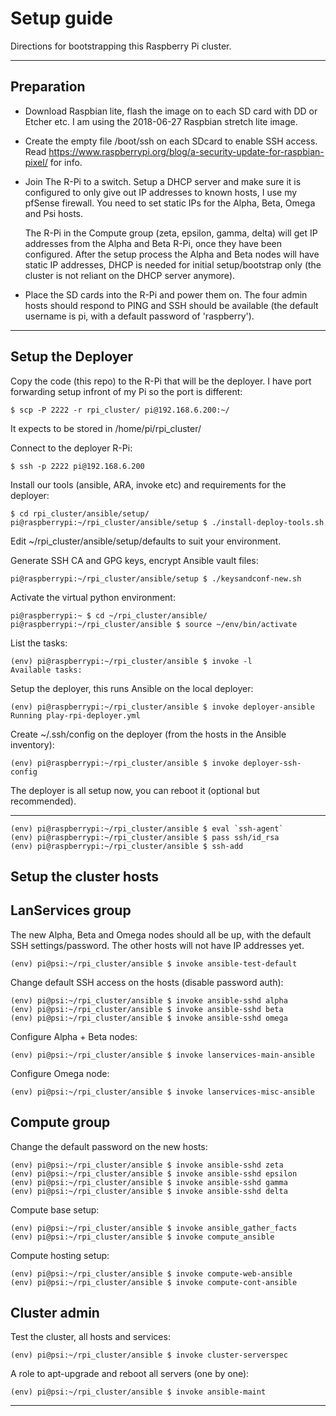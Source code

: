 Setup guide
===========

Directions for bootstrapping this Raspberry Pi cluster.


---


Preparation
-----------

* Download Raspbian lite, flash the image on to each SD card with DD or Etcher etc. I am using the 2018-06-27 Raspbian stretch lite image.

* Create the empty file /boot/ssh on each SDcard to enable SSH access. Read https://www.raspberrypi.org/blog/a-security-update-for-raspbian-pixel/ for info.

* Join The R-Pi to a switch. Setup a DHCP server and make sure it is configured to only give out IP addresses to known hosts, I use my pfSense firewall. You need to set static IPs for the Alpha, Beta, Omega and Psi hosts.

  The R-Pi in the Compute group (zeta, epsilon, gamma, delta) will get IP addresses from the Alpha and Beta R-Pi, once they have been configured. After the setup process the Alpha and Beta nodes will have static IP addresses, DHCP is needed for initial setup/bootstrap only (the cluster is not reliant on the DHCP server anymore).

* Place the SD cards into the R-Pi and power them on. The four admin hosts should respond to PING and SSH should be available (the default username is pi, with a default password of 'raspberry').


---


Setup the Deployer
------------------


Copy the code (this repo) to the R-Pi that will be the deployer. I have port forwarding setup infront of my Pi so the port is different:

```
$ scp -P 2222 -r rpi_cluster/ pi@192.168.6.200:~/
```

It expects to be stored in /home/pi/rpi_cluster/


Connect to the deployer R-Pi:

```
$ ssh -p 2222 pi@192.168.6.200
```


Install our tools (ansible, ARA, invoke etc) and requirements for the deployer:

```
$ cd rpi_cluster/ansible/setup/
pi@raspberrypi:~/rpi_cluster/ansible/setup $ ./install-deploy-tools.sh
```


Edit ~/rpi_cluster/ansible/setup/defaults to suit your environment.


Generate SSH CA and GPG keys, encrypt Ansible vault files:

```
pi@raspberrypi:~/rpi_cluster/ansible/setup $ ./keysandconf-new.sh
```


Activate the virtual python environment:

```
pi@raspberrypi:~ $ cd ~/rpi_cluster/ansible/
pi@raspberrypi:~/rpi_cluster/ansible $ source ~/env/bin/activate
```


List the tasks:

```
(env) pi@raspberrypi:~/rpi_cluster/ansible $ invoke -l
Available tasks:
```

Setup the deployer, this runs Ansible on the local deployer:

```
(env) pi@raspberrypi:~/rpi_cluster/ansible $ invoke deployer-ansible
Running play-rpi-deployer.yml
```


Create ~/.ssh/config on the deployer (from the hosts in the Ansible inventory):

```
(env) pi@raspberrypi:~/rpi_cluster/ansible $ invoke deployer-ssh-config
```


The deployer is all setup now, you can reboot it (optional but recommended).


---


```
(env) pi@raspberrypi:~/rpi_cluster/ansible $ eval `ssh-agent`
(env) pi@raspberrypi:~/rpi_cluster/ansible $ pass ssh/id_rsa
(env) pi@raspberrypi:~/rpi_cluster/ansible $ ssh-add
```


Setup the cluster hosts
-----------------------


## LanServices group

The new Alpha, Beta and Omega nodes should all be up, with the default SSH settings/password. The other hosts will not have IP addresses yet.

```
(env) pi@psi:~/rpi_cluster/ansible $ invoke ansible-test-default
```

Change default SSH access on the hosts (disable password auth):

```
(env) pi@psi:~/rpi_cluster/ansible $ invoke ansible-sshd alpha
(env) pi@psi:~/rpi_cluster/ansible $ invoke ansible-sshd beta
(env) pi@psi:~/rpi_cluster/ansible $ invoke ansible-sshd omega
```

Configure Alpha + Beta nodes:

```
(env) pi@psi:~/rpi_cluster/ansible $ invoke lanservices-main-ansible
```

Configure Omega node:

```
(env) pi@psi:~/rpi_cluster/ansible $ invoke lanservices-misc-ansible
```


## Compute group

Change the default password on the new hosts:

```
(env) pi@psi:~/rpi_cluster/ansible $ invoke ansible-sshd zeta
(env) pi@psi:~/rpi_cluster/ansible $ invoke ansible-sshd epsilon
(env) pi@psi:~/rpi_cluster/ansible $ invoke ansible-sshd gamma
(env) pi@psi:~/rpi_cluster/ansible $ invoke ansible-sshd delta
```

Compute base setup:

```
(env) pi@psi:~/rpi_cluster/ansible $ invoke ansible_gather_facts
(env) pi@psi:~/rpi_cluster/ansible $ invoke compute_ansible
```

Compute hosting setup:

```
(env) pi@psi:~/rpi_cluster/ansible $ invoke compute-web-ansible
(env) pi@psi:~/rpi_cluster/ansible $ invoke compute-cont-ansible
```


## Cluster admin

Test the cluster, all hosts and services:

```
(env) pi@psi:~/rpi_cluster/ansible $ invoke cluster-serverspec
```

A role to apt-upgrade and reboot all servers (one by one):

```
(env) pi@psi:~/rpi_cluster/ansible $ invoke ansible-maint
```


---
